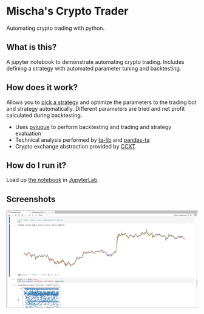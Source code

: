 # Mischa's Crypto Trader
Automating crypto trading with python.

## What is this?
A jupyter notebook to demonstrate automating crypto trading. Includes defining a strategy with automated parameter tuning and backtesting.

## How does it work?
Allows you to [pick a strategy](https://github.com/twopirllc/pandas-ta/blob/main/examples/PandasTA_Strategy_Examples.ipynb) and optimize the parameters to the trading bot and strategy automatically. Different parameters are tried and net profit calculated during backtesting.

* Uses [pyjuque](https://github.com/tudorelu/pyjuque) to perform backtesting and trading and strategy evaluation
* Technical analysis performed by [ta-lib](https://www.ta-lib.org/) and [pandas-ta](https://github.com/twopirllc/pandas-ta/)
* Crypto exchange abstraction provided by [CCXT](https://ccxt.readthedocs.io/en/latest/)

## How do I run it?
Load up [the notebook](Yahoozee.ipynb) in [JupyterLab](https://jupyterlab.readthedocs.io/en/stable/).

## Screenshots
![backtesting](backtest.png)

